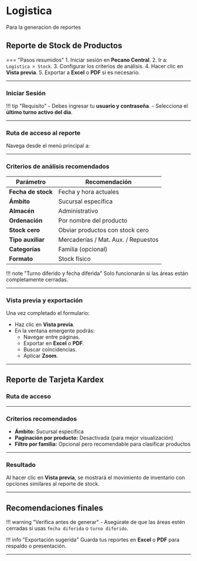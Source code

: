 # Logistica

Para la generacion de reportes

## Reporte de Stock de Productos

=== "Pasos resumidos"
    1. Iniciar sesión en **Pecano Central**.
    2. Ir a: `Logística > Stock`.
    3. Configurar los criterios de análisis.
    4. Hacer clic en **Vista previa**.
    5. Exportar a **Excel** o **PDF** si es necesario.

---
### Iniciar Sesión

!!! tip "Requisito"
    - Debes ingresar tu **usuario y contraseña**.
    - Selecciona el **último turno activo del día**.

---
### Ruta de acceso al reporte

Navega desde el menú principal a:

---
### Criterios de análisis recomendados



| Parámetro              | Recomendación                       |
|------------------------|-------------------------------------|
| **Fecha de stock**     | Fecha y hora actuales               |
| **Ámbito**             | Sucursal específica                 |
| **Almacén**            | Administrativo                      |
| **Ordenación**         | Por nombre del producto             |
| **Stock cero**         | Obviar productos con stock cero     |
| **Tipo auxiliar**      | Mercaderías / Mat. Aux. / Repuestos |
| **Categorías**         | Familia (opcional)                  |
| **Formato**            | Stock físico                        |

!!! note "Turno diferido y fecha diferida"
    Solo funcionarán si las áreas están completamente cerradas.

---

### Vista previa y exportación

Una vez completado el formulario:

- Haz clic en **Vista previa**.
- En la ventana emergente podrás:
  - Navegar entre páginas.
  - Exportar en **Excel** o **PDF**.
  - Buscar coincidencias.
  - Aplicar **Zoom**.
---

## Reporte de Tarjeta Kardex

### Ruta de acceso

---

### Criterios recomendados

- **Ámbito:** Sucursal específica  
- **Paginación por producto:** Desactivada (para mejor visualización)  
- **Filtro por familia:** Opcional pero recomendable para clasificar productos
---

### Resultado
Al hacer clic en **Vista previa**, se mostrará el movimiento de inventario con opciones similares al reporte de stock.

---

## Recomendaciones finales

!!! warning "Verifica antes de generar"
    - Asegúrate de que las áreas estén cerradas si usas `fecha diferida` o `turno diferido`.

!!! info "Exportación sugerida"
    Guarda tus reportes en **Excel** o **PDF** para respaldo o presentación.

---
